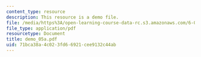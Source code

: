 ```yaml
---
content_type: resource
description: This resource is a demo file.
file: /media/https%3A/open-learning-course-data-rc.s3.amazonaws.com/6-002-circuits-and-electronics-spring-2007/71bca38a4c023fd66921cee9132c44ab_demo_05a.pdf
file_type: application/pdf
resourcetype: Document
title: demo_05a.pdf
uid: 71bca38a-4c02-3fd6-6921-cee9132c44ab
---
```

